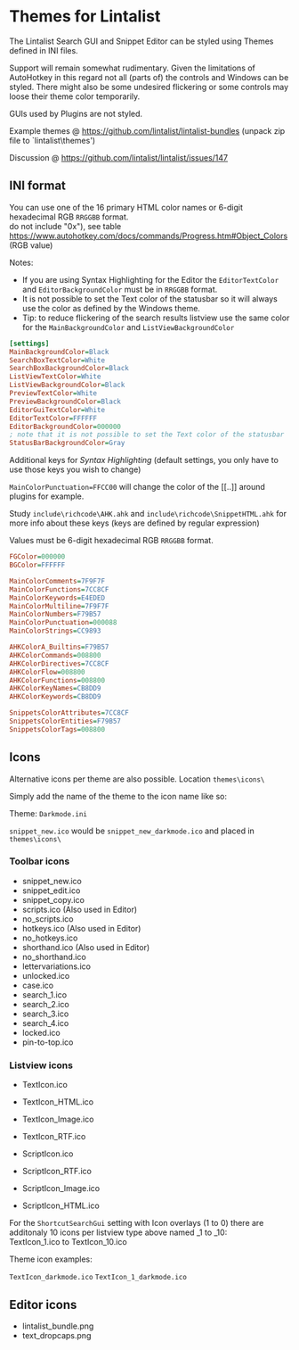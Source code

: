 ﻿# Themes for Lintalist

The Lintalist Search GUI and Snippet Editor can be styled using Themes defined in INI files.

Support will remain somewhat rudimentary. Given the limitations of AutoHotkey in this regard
not all (parts of) the controls and Windows can be styled. There might also be some undesired
flickering or some controls may loose their theme color temporarily.

GUIs used by Plugins are not styled.

Example themes @ https://github.com/lintalist/lintalist-bundles (unpack zip file to `lintalist\themes\')

Discussion @ https://github.com/lintalist/lintalist/issues/147

## INI format

You can use one of the 16 primary HTML color names or 6-digit hexadecimal RGB `RRGGBB` format.  
 do not include "0x"), see table https://www.autohotkey.com/docs/commands/Progress.htm#Object_Colors (RGB value)

Notes: 

* If you are using Syntax Highlighting for the Editor the `EditorTextColor` and `EditorBackgroundColor` must be in `RRGGBB` format.
* It is not possible to set the Text color of the statusbar so it will always use the color as defined by the Windows theme.
* Tip: to reduce flickering of the search results listview use the same color for the `MainBackgroundColor` and `ListViewBackgroundColor`

```ini
[settings]
MainBackgroundColor=Black
SearchBoxTextColor=White
SearchBoxBackgroundColor=Black
ListViewTextColor=White
ListViewBackgroundColor=Black
PreviewTextColor=White
PreviewBackgroundColor=Black
EditorGuiTextColor=White
EditorTextColor=FFFFFF
EditorBackgroundColor=000000
; note that it is not possible to set the Text color of the statusbar
StatusBarBackgroundColor=Gray
```

Additional keys for *Syntax Highlighting* (default settings, you only have to use those keys you wish to change)

`MainColorPunctuation=FFCC00` will change the color of the [[..]] around plugins for example.

Study `include\richcode\AHK.ahk` and `include\richcode\SnippetHTML.ahk` for more info about
these keys (keys are defined by regular expression)

Values must be 6-digit hexadecimal RGB `RRGGBB` format. 

```ini
FGColor=000000
BGColor=FFFFFF

MainColorComments=7F9F7F
MainColorFunctions=7CC8CF
MainColorKeywords=E4EDED
MainColorMultiline=7F9F7F
MainColorNumbers=F79B57
MainColorPunctuation=000088
MainColorStrings=CC9893

AHKColorA_Builtins=F79B57
AHKColorCommands=008800
AHKColorDirectives=7CC8CF
AHKColorFlow=008800
AHKColorFunctions=008800
AHKColorKeyNames=CB8DD9
AHKColorKeywords=CB8DD9

SnippetsColorAttributes=7CC8CF
SnippetsColorEntities=F79B57
SnippetsColorTags=008800
```

## Icons

Alternative icons per theme are also possible. Location `themes\icons\`

Simply add the name of the theme to the icon name like so:

Theme: `Darkmode.ini`

`snippet_new.ico` would be `snippet_new_darkmode.ico` and placed in `themes\icons\`

### Toolbar icons

* snippet_new.ico
* snippet_edit.ico
* snippet_copy.ico
* scripts.ico (Also used in Editor)
* no_scripts.ico
* hotkeys.ico (Also used in Editor)
* no_hotkeys.ico
* shorthand.ico (Also used in Editor)
* no_shorthand.ico
* lettervariations.ico
* unlocked.ico
* case.ico
* search_1.ico
* search_2.ico
* search_3.ico
* search_4.ico
* locked.ico
* pin-to-top.ico

### Listview icons

* TextIcon.ico
* TextIcon_HTML.ico
* TextIcon_Image.ico
* TextIcon_RTF.ico

* ScriptIcon.ico
* ScriptIcon_RTF.ico
* ScriptIcon_Image.ico
* ScriptIcon_HTML.ico

For the `ShortcutSearchGui` setting with Icon overlays (1 to 0) there are additonaly 10 icons per listview type above named _1 to _10:  
TextIcon_1.ico to TextIcon_10.ico

Theme icon examples:

`TextIcon_darkmode.ico`
`TextIcon_1_darkmode.ico`

## Editor icons

* lintalist_bundle.png
* text_dropcaps.png
